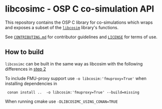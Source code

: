 libcosimc - OSP C co-simulation API
===================================
 
This repository contains the OSP C library for co-simulations which wraps and exposes a subset of the [`libcosim`] 
library's functions.
   
See [`CONTRIBUTING.md`] for contributor guidelines and [`LICENSE`] for
terms of use.
 
 
How to build
------------

`libcosimc` can be built in the same way as libcosim with the following differences in [step 2]

To include FMU-proxy support use `-o libcosim:'fmuproxy=True'` when installing dependencies in 
     
     conan install ..  -o libcosim:'fmuproxy=True' --build=missing
     
When running cmake use `-DLIBCOSIMC_USING_CONAN=TRUE`
 
[`CONTRIBUTING.md`]: ./CONTRIBUTING.md
[`LICENSE`]: ./LICENSE
[Step 2]: https://github.com/open-simulation-platform/libcosim#step-2-prepare-build-system
[`libcosim`]: https://github.com/open-simulation-platform/libcosim
